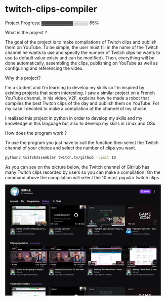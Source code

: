 # twitch-clips-compiler

Project Progress: ▓▓▓▓▓▓▓▓▓▓░░░░░ 65%


What is the project ?

The goal of the project is to make compilations of Twitch clips and publish them on YouTube. To be simple, the user must fill in the name of the Twitch channel he wants to use and specify the number of Twitch clips he wants to use (a default value exists and can be modified). Then, everything will be done automatically, assembling the clips, publishing on YouTube as well as configuring and referencing the video.

Why this project?

I'm a student and I'm learning to develop my skills so I'm inspired by existing projects that seem interesting. I saw a similar project on a French YouTube channel, in his video, V2F, explains how he made a robot that compiles the best Twitch clips of the day and publish them on YouTube. For my case I decided to make a compilation of the channel of my choice. 

I realized this project in python in order to develop my skills and my knowledge in this language but also to develop my skills in Linux and OSs.

How does the program work ?

To use the program you just have to call the function then select the Twitch channel of your choice and select the number of clips you want.

```bash
python3 twitchAssembler twitch.tv/github -limit 10
```

As you can see on the picture below, the Twitch channel of GitHub has many Twitch clips recorded by users so you can make a compilation. On the command above the compilation will select the 10 most popular twitch clips.


![name-of-you-image](https://github.com/ludwigsaux/twitch-clips-compiler/blob/main/twitch.PNG)




